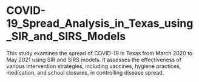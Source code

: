 # COVID-19_Spread_Analysis_in_Texas_using_SIR_and_SIRS_Models

This study examines the spread of COVID-19 in Texas from March 2020 to May 2021 using SIR and SIRS models. It assesses the effectiveness of various intervention strategies, including vaccines, hygiene practices, medication, and school closures, in controlling disease spread.
